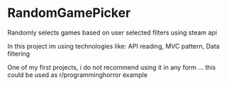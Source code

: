 # RandomGamePicker

Randomly selects games based on user selected filters using steam api

In this project im using technologies like: API reading, MVC pattern, Data filtering

One of my first projects, i do not recommend using it in any form ... this could be used as r/programminghorror example
